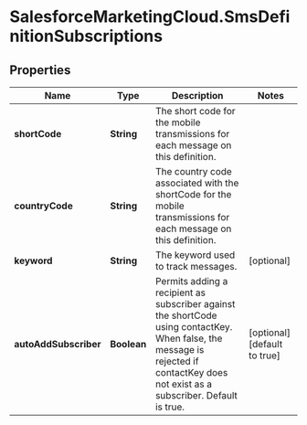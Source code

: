 # SalesforceMarketingCloud.SmsDefinitionSubscriptions

## Properties
Name | Type | Description | Notes
------------ | ------------- | ------------- | -------------
**shortCode** | **String** | The short code for the mobile transmissions for each message on this definition. | 
**countryCode** | **String** | The country code associated with the shortCode for the mobile transmissions for each message on this definition. | 
**keyword** | **String** | The keyword used to track messages. | [optional] 
**autoAddSubscriber** | **Boolean** | Permits adding a recipient as subscriber against the shortCode using contactKey. When false, the message is rejected if contactKey does not exist as a subscriber. Default is true. | [optional] [default to true]


